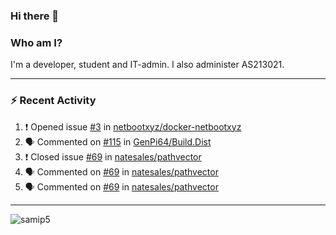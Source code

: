 ### Hi there 👋

### Who am I?
I'm a developer, student and IT-admin. I also administer AS213021.

---
### :zap: Recent Activity
<!--START_SECTION:activity-->
1. ❗️ Opened issue [#3](https://github.com/netbootxyz/docker-netbootxyz/issues/3) in [netbootxyz/docker-netbootxyz](https://github.com/netbootxyz/docker-netbootxyz)
2. 🗣 Commented on [#115](https://github.com/GenPi64/Build.Dist/issues/115) in [GenPi64/Build.Dist](https://github.com/GenPi64/Build.Dist)
3. ❗️ Closed issue [#69](https://github.com/natesales/pathvector/issues/69) in [natesales/pathvector](https://github.com/natesales/pathvector)
4. 🗣 Commented on [#69](https://github.com/natesales/pathvector/issues/69) in [natesales/pathvector](https://github.com/natesales/pathvector)
5. 🗣 Commented on [#69](https://github.com/natesales/pathvector/issues/69) in [natesales/pathvector](https://github.com/natesales/pathvector)
<!--END_SECTION:activity-->
---

<img align="center" src="https://github-readme-stats.vercel.app/api?username=samip5&show_icons=true" alt="samip5" />
